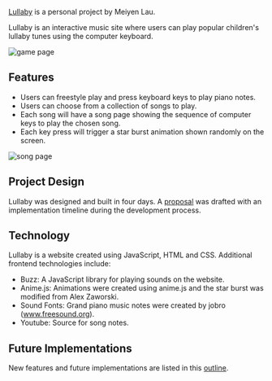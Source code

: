 [Lullaby](https://miriam-lau.github.io/Javascript-Project/) is a personal project by Meiyen Lau.

Lullaby is an interactive music site where users can play popular children's
lullaby tunes using the computer keyboard.

![game page](./docs/gamepage.png)


## Features
- Users can freestyle play and press keyboard keys to play piano notes.
- Users can choose from a collection of songs to play.
- Each song will have a song page showing the sequence of computer keys to play the chosen song.
- Each key press will trigger a star burst animation shown randomly on the screen.

![song page](./docs/songpage.png)


## Project Design
Lullaby was designed and built in four days. A [proposal](./docs/proposal/development_README.md) was drafted with an implementation timeline
during the development process.


## Technology
Lullaby is a website created using JavaScript, HTML and CSS. Additional frontend technologies include:
- Buzz: A JavaScript library for playing sounds on the website.
- Anime.js: Animations were created using anime.js and the star burst was modified from Alex Zaworski.
- Sound Fonts: Grand piano music notes were created by jobro (www.freesound.org).
- Youtube: Source for song notes.


## Future Implementations
New features and future implementations are listed in this
[outline](./docs/future_implementations.md).
